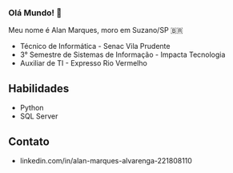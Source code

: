### Olá Mundo! 👋

Meu nome é Alan Marques, moro em Suzano/SP 🇧🇷
- Técnico de Informática - Senac Vila Prudente
- 3° Semestre de Sistemas de Informação - Impacta Tecnologia
- Auxiliar de TI - Expresso Rio Vermelho

## Habilidades
- Python
- SQL Server

## Contato
- linkedin.com/in/alan-marques-alvarenga-221808110
